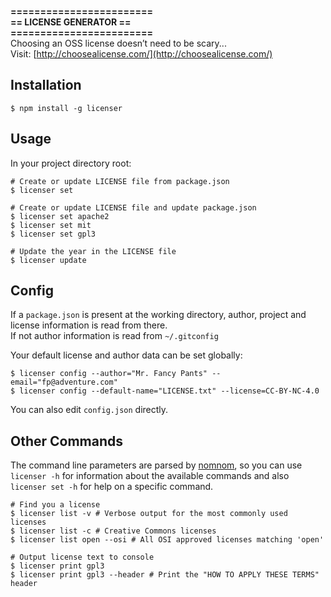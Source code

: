**========================  
== LICENSE GENERATOR ==  
========================**  
Choosing an OSS license doesn’t need to be scary...  
Visit: [http://choosealicense.com/](http://choosealicense.com/)

## Installation
```
$ npm install -g licenser
```

## Usage
In your project directory root:
```
# Create or update LICENSE file from package.json
$ licenser set

# Create or update LICENSE file and update package.json
$ licenser set apache2
$ licenser set mit
$ licenser set gpl3

# Update the year in the LICENSE file
$ licenser update
```

## Config
If a `package.json` is present at the working directory, author,
project and license information is read from there.  
If not author information is read from `~/.gitconfig`

Your default license and author data can be set globally:
```
$ licenser config --author="Mr. Fancy Pants" --email="fp@adventure.com"
$ licenser config --default-name="LICENSE.txt" --license=CC-BY-NC-4.0 
```
You can also edit `config.json` directly.


## Other Commands
The command line parameters are parsed by [nomnom](https://github.com/harthur/nomnom), so you can use
`licenser -h` for information about the available commands and also
`licenser set -h` for help on a specific command.

```
# Find you a license
$ licenser list -v # Verbose output for the most commonly used licenses
$ licenser list -c # Creative Commons licenses
$ licenser list open --osi # All OSI approved licenses matching 'open'

# Output license text to console
$ licenser print gpl3
$ licenser print gpl3 --header # Print the "HOW TO APPLY THESE TERMS" header
```